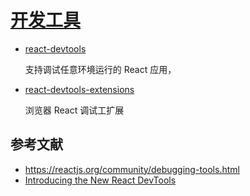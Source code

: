 # [开发工具](https://github.com/facebook/react/blob/main/packages/react-devtools/README.md)

- [react-devtools](https://github.com/facebook/react/blob/main/packages/react-devtools/README.md)

    支持调试任意环境运行的 React 应用，

- [react-devtools-extensions](https://github.com/facebook/react/blob/main/packages/react-devtools-extensions/README.md)

    浏览器 React 调试工扩展

## 参考文献

- https://reactjs.org/community/debugging-tools.html
- [Introducing the New React DevTools](https://reactjs.org/blog/2019/08/15/new-react-devtools.html)
